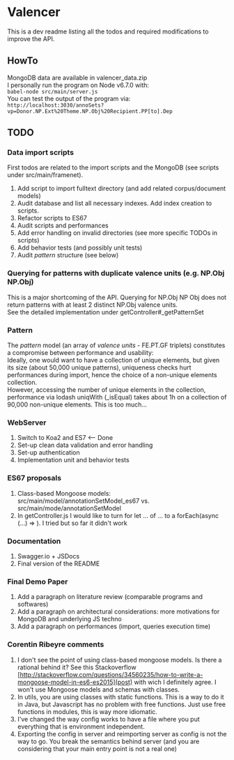 # Valencer
This is a dev readme listing all the todos and required modifications to improve the API. 

## HowTo
MongoDB data are available in valencer_data.zip  
I personally run the program on Node v6.7.0 with:  
`babel-node src/main/server.js`  
You can test the output of the program via:  
`http://localhost:3030/annoSets?vp=Donor.NP.Ext%20Theme.NP.Obj%20Recipient.PP[to].Dep`

## TODO
### Data import scripts
First todos are related to the import scripts and the MongoDB (see scripts under src/main/framenet).  
1. Add script to import fulltext directory (and add related corpus/document models)  
2. Audit database and list all necessary indexes. Add index creation to scripts.  
3. Refactor scripts to ES67  
4. Audit scripts and performances  
5. Add error handling on invalid directories (see more specific TODOs in scripts)  
6. Add behavior tests (and possibly unit tests)  
7. Audit *pattern* structure (see below)  

### Querying for patterns with duplicate valence units (e.g. NP.Obj NP.Obj) 
This is a major shortcoming of the API. Querying for NP.Obj NP Obj does not return patterns with at least 2 distinct NP.Obj valence units.   
See the detailed implementation under getController#_getPatternSet

### Pattern
The *pattern* model (an array of *valence units* - FE.PT.GF triplets) constitutes a compromise between performance and usability:  
Ideally, one would want to have a collection of unique elements, but given its size (about 50,000 unique patterns), uniqueness checks hurt performances during import, hence the choice of a non-unique elements collection.   
However, accessing the number of unique elements in the collection, performance via lodash uniqWith (_isEqual) takes about 1h on a collection of 90,000 non-unique elements. This is too much... 
 
### WebServer
1. Switch to Koa2 and ES7 <-- Done  
2. Set-up clean data validation and error handling  
3. Set-up authentication   
4. Implementation unit and behavior tests  

### ES67 proposals
1. Class-based Mongoose models: src/main/model/annotationSetModel_es67 vs. src/main/mode/annotationSetModel  
2. In getController.js I would like to turn for let ... of ... to a forEach(async (...) => ). I tried but so far it didn't work 

### Documentation
1. Swagger.io + JSDocs  
2. Final version of the README  

### Final Demo Paper
1. Add a paragraph on literature review (comparable programs and softwares)  
2. Add a paragraph on architectural considerations: more motivations for MongoDB and underlying JS techno  
3. Add a paragraph on performances (import, queries execution time)  

### Corentin Ribeyre comments
1. I don't see the point of using class-based mongoose models. Is there a rational behind it? See this Stackoverflow [http://stackoverflow.com/questions/34560235/how-to-write-a-mongoose-model-in-es6-es2015](post) with wich I definitely agree. I won't use Mongoose models and schemas with classes.
2. In utils, you are using classes with static functions. This is a way to do it in Java, but Javascript has no problem with free functions. Just use free functions in modules, this is way more idiomatic.
3. I've changed the way config works to have a file where you put everything that is environment independent.
4. Exporting the config in server and reimporting server as config is not the way to go. You break the semantics behind server (and you are considering that your main entry point is not a real one)
